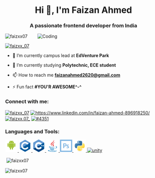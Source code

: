 <h1 align="center">Hi 👋, I'm Faizan Ahmed </h1>
<h3 align="center">A passionate frontend developer from India</h3>
<img align="right" alt="Coding" width="400" src="https://cdn.dribbble.com/users/1162077/screenshots/3848914/programmer.gif">

<p align="left"> <img src="https://komarev.com/ghpvc/?username=faizxx07&label=Profile%20views&color=0e75b6&style=flat" alt="faizxx07" /> </p>

<p align="left"> <a href="https://twitter.com/faizxx_07" target="blank"><img src="https://img.shields.io/twitter/follow/faizxx_07?logo=twitter&style=for-the-badge" alt="faizxx_07" /></a> </p>

- 🔭 I’m currently campus lead at **EdVenture Park**

- 🌱 I’m currently studying **Polytechnic, ECE student**

- 📫 How to reach me **faizanahmed2620@gmail.com**

- ⚡ Fun fact **#YOU'R AWESOME^-^**

<h3 align="left">Connect with me:</h3>
<p align="left">
<a href="https://twitter.com/faizxx_07" target="blank"><img align="center" src="https://raw.githubusercontent.com/rahuldkjain/github-profile-readme-generator/master/src/images/icons/Social/twitter.svg" alt="faizxx_07" height="30" width="40" /></a>
<a href="https://linkedin.com/in/https://www.linkedin.com/in/faizan-ahmed-896918250/" target="blank"><img align="center" src="https://raw.githubusercontent.com/rahuldkjain/github-profile-readme-generator/master/src/images/icons/Social/linked-in-alt.svg" alt="https://www.linkedin.com/in/faizan-ahmed-896918250/" height="30" width="40" /></a>
<a href="https://instagram.com/faizxx.07_" target="blank"><img align="center" src="https://raw.githubusercontent.com/rahuldkjain/github-profile-readme-generator/master/src/images/icons/Social/instagram.svg" alt="faizxx.07_" height="30" width="40" /></a>
<a href="https://discord.gg/#4351" target="blank"><img align="center" src="https://raw.githubusercontent.com/rahuldkjain/github-profile-readme-generator/master/src/images/icons/Social/discord.svg" alt="#4351" height="30" width="40" /></a>
</p>

<h3 align="left">Languages and Tools:</h3>
<p align="left"> <a href="https://developer.android.com" target="_blank" rel="noreferrer"> <img src="https://raw.githubusercontent.com/devicons/devicon/master/icons/android/android-original-wordmark.svg" alt="android" width="40" height="40"/> </a> <a href="https://www.cprogramming.com/" target="_blank" rel="noreferrer"> <img src="https://raw.githubusercontent.com/devicons/devicon/master/icons/c/c-original.svg" alt="c" width="40" height="40"/> </a> <a href="https://www.w3schools.com/cpp/" target="_blank" rel="noreferrer"> <img src="https://raw.githubusercontent.com/devicons/devicon/master/icons/cplusplus/cplusplus-original.svg" alt="cplusplus" width="40" height="40"/> </a> <a href="https://www.java.com" target="_blank" rel="noreferrer"> <img src="https://raw.githubusercontent.com/devicons/devicon/master/icons/java/java-original.svg" alt="java" width="40" height="40"/> </a> <a href="https://www.photoshop.com/en" target="_blank" rel="noreferrer"> <img src="https://raw.githubusercontent.com/devicons/devicon/master/icons/photoshop/photoshop-line.svg" alt="photoshop" width="40" height="40"/> </a> <a href="https://www.python.org" target="_blank" rel="noreferrer"> <img src="https://raw.githubusercontent.com/devicons/devicon/master/icons/python/python-original.svg" alt="python" width="40" height="40"/> </a> <a href="https://unity.com/" target="_blank" rel="noreferrer"> <img src="https://www.vectorlogo.zone/logos/unity3d/unity3d-icon.svg" alt="unity" width="40" height="40"/> </a> </p>

<p>&nbsp;<img align="center" src="https://github-readme-stats.vercel.app/api?username=faizxx07&show_icons=true&locale=en" alt="faizxx07" /></p>

<p><img align="center" src="https://github-readme-streak-stats.herokuapp.com/?user=faizxx07&" alt="faizxx07" /></p>
